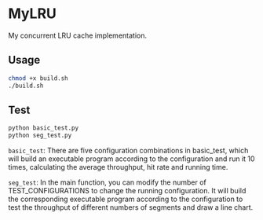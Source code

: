 # MyLRU
My concurrent LRU cache implementation.

## Usage
```bash
chmod +x build.sh
./build.sh
```
## Test
```bash
python basic_test.py
python seg_test.py
```
`basic_test`: There are five configuration combinations in basic_test, which will build an executable program according to the configuration and run it 10 times, calculating the average throughput, hit rate and running time.


`seg_test`: In the main function, you can modify the number of TEST_CONFIGURATIONS to change the running configuration. It will build the corresponding executable program according to the configuration to test the throughput of different numbers of segments and draw a line chart.

